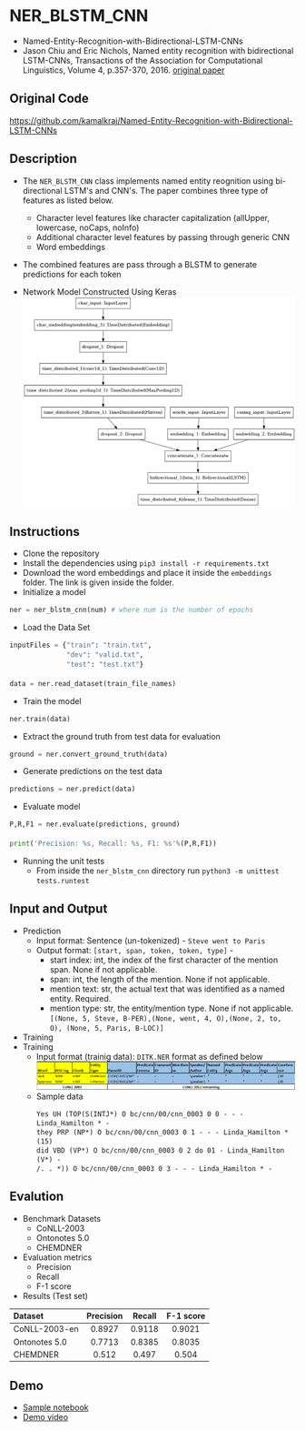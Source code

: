 # NER_BLSTM_CNN
- Named-Entity-Recognition-with-Bidirectional-LSTM-CNNs
- Jason Chiu and Eric Nichols, Named entity recognition with bidirectional LSTM-CNNs, Transactions of the Association for Computational Linguistics, Volume 4, p.357-370, 2016. [original paper](https://aclweb.org/anthology/Q16-1026)


## Original Code
https://github.com/kamalkraj/Named-Entity-Recognition-with-Bidirectional-LSTM-CNNs

## Description
- The `NER_BLSTM_CNN` class implements named entity reognition using bi-directional LSTM's and CNN's. The paper combines three type of features as listed below.
    - Character level features like character capitalization (allUpper, lowercase, noCaps, noInfo)
    - Additional character level features by passing through generic CNN
    - Word embeddings
- The combined features are pass through a BLSTM to generate predictions for each token

- Network Model Constructed Using Keras
 ![alt text](./resources/model.png)

## Instructions

- Clone the repository
- Install the dependencies using `pip3 install -r requirements.txt`
- Download the word embeddings and place it inside the `embeddings` folder. The link is given inside the folder.
- Initialize a model
```python
ner = ner_blstm_cnn(num) # where num is the number of epochs
```
- Load the Data Set
```python
inputFiles = {"train": "train.txt",
              "dev": "valid.txt",
              "test": "test.txt"}

data = ner.read_dataset(train_file_names)
```
- Train the model
```python
ner.train(data)
```
- Extract the ground truth from test data for evaluation
```python
ground = ner.convert_ground_truth(data)
```
- Generate predictions on the test data
```python
predictions = ner.predict(data)
```
- Evaluate model
```python
P,R,F1 = ner.evaluate(predictions, ground)

print('Precision: %s, Recall: %s, F1: %s'%(P,R,F1))
```
- Running the unit tests
    - From inside the `ner_blstm_cnn` directory run `python3 -m unittest tests.runtest`

## Input and Output
- Prediction
    -  Input format: Sentence (un-tokenized) - `Steve went to Paris`
    -  Output format: `[start, span, token, token, type]` - 
        - start index: int, the index of the first character of the mention span. None if not applicable.
        - span: int, the length of the mention. None if not applicable.
        - mention text: str, the actual text that was identified as a named entity. Required.
        - mention type: str, the entity/mention type. None if not applicable.<br>
`[(None, 5, Steve, B-PER),(None, went, 4, O),(None, 2, to, O), (None, 5, Paris, B-LOC)]`
- Training
- Training
    - Input format (trainig data): `DITK.NER` format as defined below
        ![alt text](./resources/ditk-format.png)
    - Sample data
        ```
        Yes UH (TOP(S(INTJ*) O bc/cnn/00/cnn_0003 0 0 - - - Linda_Hamilton * -
        they PRP (NP*) O bc/cnn/00/cnn_0003 0 1 - - - Linda_Hamilton * (15)
        did VBD (VP*) O bc/cnn/00/cnn_0003 0 2 do 01 - Linda_Hamilton (V*) -
        /. . *)) O bc/cnn/00/cnn_0003 0 3 - - - Linda_Hamilton * -
        ```

## Evalution
- Benchmark Datasets
    - CoNLL-2003
    - Ontonotes 5.0
    - CHEMDNER
- Evaluation metrics
    - Precision
    - Recall
    - F-1 score
- Results (Test set)

| Dataset | Precision | Recall | F-1 score | 
| :--- | :---: | :---: | :---: | 
| CoNLL-2003-en | 0.8927 | 0.9118 | 0.9021 |  
| Ontonotes 5.0 | 0.7713 | 0.8385 | 0.8035 | 
| CHEMDNER | 0.512 | 0.497 | 0.504 | 

## Demo
- [Sample notebook](./demo.ipynb)
- [Demo video](https://www.youtube.com/watch?v=ZCc42iMT6I8)
